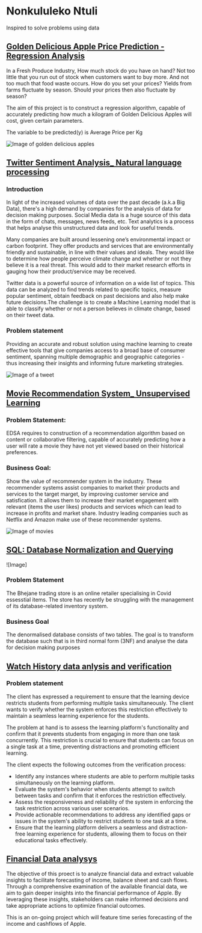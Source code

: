 # Nonkululeko Ntuli


Inspired to solve problems using data


## [Golden Delicious Apple Price Prediction - Regression Analysis](https://github.com/Nono-byte/Apple_Price_Prediction_Regression)
In a Fresh Produce Industry, How much stock do you have on hand? Not too little that you run out of stock when customers want to buy more. And not too much that food waste occurs. How do you set your prices? Yields from farms fluctuate by season. Should your prices then also fluctuate by season?

The aim of this project is to construct a regression algorithm, capable of accurately predicting how much a kilogram of Golden Delicious Apples will cost, given certain parameters.

The variable to be predicted(y) is Average Price per Kg

![Image of golden delicious apples](https://github.com/Nono-byte/Nonkululeko_Portfolio2/blob/main/Images/Golden%20delicious%20apple2.jpg)


## [Twitter Sentiment Analysis_ Natural language processing](https://github.com/Nono-byte/Classification_AE1_Twitter_Sentiment_Analysis)

### Introduction
In light of the increased volumes of data over the past decade (a.k.a Big Data), there's a high demand by companies for the analysis of data for decision making purposes. Social Media data is a huge source of this data in the form of chats, messages, news feeds, etc. Text analytics is a process that helps analyse this unstructured data and look for useful trends.

Many companies are built around lessening one’s environmental impact or carbon footprint. They offer products and services that are environmentally friendly and sustainable, in line with their values and ideals. They would like to determine how people perceive climate change and whether or not they believe it is a real threat. This would add to their market research efforts in gauging how their product/service may be received.

Twitter data is a powerful source of information on a wide list of topics. This data can be analyzed to find trends related to specific topics, measure popular sentiment, obtain feedback on past decisions and also help make future decisions.The challenge is to create a Machine Learning model that is able to classify whether or not a person believes in climate change, based on their tweet data.

### Problem statement
Providing an accurate and robust solution using machine learning to create effective tools that give companies access to a broad base of consumer sentiment, spanning multiple demographic and geographic categories - thus increasing their insights and informing future marketing strategies.

![Image of a tweet](https://github.com/Nono-byte/Nonkululeko_Portfolio2/blob/main/Images/twitter%20sentiment%20analysis.jpg)

## [Movie Recommendation System_ Unsupervised Learning](https://github.com/Nono-byte/Moive_Recommender_System_Unsupervised_Learning)

### Problem Statement:
EDSA requires to construction of a recommendation algorithm based on content or collaborative filtering, capable of accurately predicting how a user will rate a movie they have not yet viewed based on their historical preferences.

### Business Goal:
Show the value of recommender system in the industry. These recommender systems assist companies to market their products and services to the target marget, by improving customer service and satisfication. It allows them to increase their market engagement with relevant (items the user likes) products and services which can lead to increase in profits and market share. Industry leading companies such as Netflix and Amazon make use of these recommender systems.

![Image of movies](https://github.com/Nono-byte/Nonkululeko_Portfolio2/blob/main/Images/movies.jpg)

## [SQL: Database Normalization and Querying](https://github.com/Nono-byte/SQL-project)

![Image]

### Problem Statement
The Bhejane trading store is an online retailer specialising in Covid essesstial items. The store has recently be struggling with the management of its database-related inventory system.

### Business Goal
The denormalised database consists of two tables. The goal is to transform the database such that is in third normal form (3NF) and analyse the data for decision making purposes

## [Watch History data anlysis and verification](https://github.com/Nono-byte/Watch-History-Verification)

### Problem statement
The client has expressed a requirement to ensure that the learning device restricts students from performing multiple tasks simultaneously. The client wants to verify whether the system enforces this restriction effectively to maintain a seamless learning experience for the students.

The problem at hand is to assess the learning platform's functionality and confirm that it prevents students from engaging in more than one task concurrently. This restriction is crucial to ensure that students can focus on a single task at a time, preventing distractions and promoting efficient learning.

The client expects the following outcomes from the verification process:

- Identify any instances where students are able to perform multiple tasks simultaneously on the learning platform.
- Evaluate the system's behavior when students attempt to switch between tasks and confirm that it enforces the restriction effectively.
- Assess the responsiveness and reliability of the system in enforcing the task restriction across various user scenarios.
- Provide actionable recommendations to address any identified gaps or issues in the system's ability to restrict students to one task at a time.
- Ensure that the learning platform delivers a seamless and distraction-free learning experience for students, allowing them to focus on their educational tasks effectively.

## [Financial Data analysys](https://github.com/Nono-byte/Financial-Data-Analysis)

The objective of this proect is to analyze financial data and extract valuable insights to facilitate forecasting of income, balance sheet and cash flows. Through a comprehensive examination of the available financial data, we aim to gain deeper insights into the financial performance of Apple. By leveraging these insights, stakeholders can make informed decisions and take appropriate actions to optimize financial outcomes.

This is an on-going project which will feature time series forecasting of the income and cashflows of Apple. 





